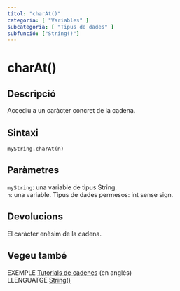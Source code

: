 ```yaml
---
títol: "charAt()"
categoria: [ "Variables" ]
subcategoria: [ "Tipus de dades" ]
subfunció: ["String()"]
---
```


# charAt()

## Descripció

Accediu a un caràcter concret de la cadena.

## Sintaxi

`myString.charAt(n)`

## Paràmetres

`myString`: una variable de tipus String.  
`n`: una variable. Tipus de dades permesos: int sense sign.

## Devolucions

El caràcter enèsim de la cadena.

## Vegeu també

EXEMPLE [Tutorials de cadenes](https://www.arduino.cc/en/Tutorial/BuiltInExamples#strings) (en anglés)  
LLENGUATGE [String()](../String().md)
